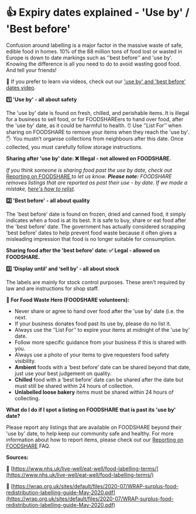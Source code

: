 # 👍 Expiry dates explained - 'Use by' / 'Best before'

Confusion around labelling is a major factor in the massive waste of safe, edible food in homes. 10% of the 88 million tons of food lost or wasted in Europe is down to date markings such as ‘'best before'’ and 'use by'. Knowing the difference is all you need to do to avoid wasting good food. And tell your friends!

🎥 If you prefer to learn via videos, check out our ['use by' and 'best before' dates video](https://www.youtube.com/watch?v=CDIpDupYPiY).

**1️⃣ 'Use by' - all about safety**

The 'use by' date is found on fresh, chilled, and perishable items. It is illegal for a business to sell food, or for FOODSHAREers to hand over food, after the 'use by' date, as it could be harmful to health. ⏰ Use ‘’List For’’ when sharing on FOODSHARE to remove your items when they reach the 'use by'. 🖐 You mustn’t organise collections from neighbours after this date. Once collected, you must carefully follow storage instructions.

**Sharing after 'use by' date: ❌ Illegal - not allowed on FOODSHARE.**

_If you think someone is sharing food past the use by date, check out_ [Reporting on FOODSHARE ](https://app.gitbook.com/o/S1q71czYZ02oMxTaZgTT/s/ga3OCK1c6qtvrkj37xa2/\~/changes/wYBWFy6wNDdNNWZSuKxd/product-guides/free-sharing-what-can-cant-i-share/214-reporting-users)_to let us know. **Please note:** FOODSHARE removes listings that are reported as past their use - by date. If we made a mistake,_ [_here's how to relist_](https://app.gitbook.com/o/S1q71czYZ02oMxTaZgTT/s/ga3OCK1c6qtvrkj37xa2/\~/changes/wYBWFy6wNDdNNWZSuKxd/product-guides/free-sharing-what-can-cant-i-share/214-reporting-users101-how-do-i-edit-my-listing)_._

**2️⃣ 'Best before' - all about quality**

The 'best before' date is found on frozen, dried and canned food, it simply indicates when a food is at its best. It is safe to buy, share or eat food after the 'best before' date. The government has actually considered scrapping 'best before' dates to help prevent food waste because it often gives a misleading impression that food is no longer suitable for consumption.

**Sharing food after the 'best before' date: ✅ Legal - allowed on FOODSHARE.**

**3️⃣ ‘Display until’ and ‘sell by’ - all about stock**

The labels are mainly for stock control purposes. These aren't required by law and are instructions for shop staff.



**🦸 For Food Waste Hero (FOODSHARE volunteers):**

* Never share or agree to hand over food after the 'use by' date (i.e. the next.
* If your business donates food past its use by, please do no list it.
* Always use the ‘’List For’’ to expire your items at midnight of the 'use by' date.
* Follow more specific guidance from your business if this is shared with you.
* Always use a photo of your items to give requesters food safety visibility.
* **Ambient** foods with a ‘best before’ date can be shared beyond that date, just use your best judgement on quality.
* **Chilled** food with a ‘best before’ date can be shared after the date but must still be shared within 24 hours of collection.
* **Unlabelled loose bakery** items must be shared within 24 hours of collecting.

**What do I do if I spot a listing on FOODSHARE that is past its 'use by' date?**

Please report any listings that are available on FOODSHARE beyond their 'use by' date, to help keep our community safe and healthy. For more information about how to report items, please check out our [Reporting on FOODSHARE](https://app.gitbook.com/o/S1q71czYZ02oMxTaZgTT/s/ga3OCK1c6qtvrkj37xa2/\~/changes/wYBWFy6wNDdNNWZSuKxd/product-guides/free-sharing-what-can-cant-i-share/214-reporting-users214-reporting-users) FAQ.

**Sources:**

📝 [https://www.nhs.uk/live-well/eat-well/food-labelling-terms/](https://www.nhs.uk/live-well/eat-well/food-labelling-terms/)

📝 [https://wrap.org.uk/sites/default/files/2020-07/WRAP-surplus-food-redistribution-labelling-guide-May-2020.pdf](https://wrap.org.uk/sites/default/files/2020-07/WRAP-surplus-food-redistribution-labelling-guide-May-2020.pdf)
